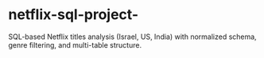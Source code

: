 # netflix-sql-project-
SQL-based Netflix titles analysis (Israel, US, India) with normalized schema, genre filtering, and multi-table structure.
